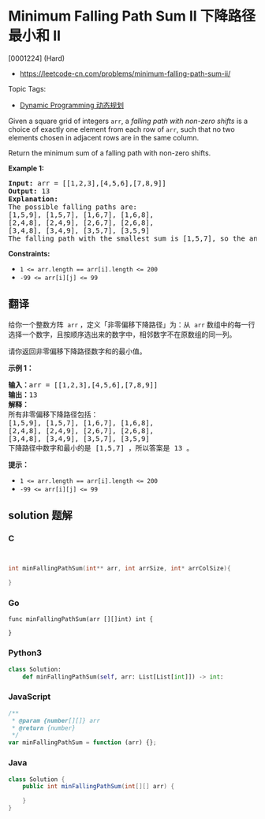 # Minimum Falling Path Sum II 下降路径最小和 II

[0001224] (Hard)

- https://leetcode-cn.com/problems/minimum-falling-path-sum-ii/

Topic Tags:

- [Dynamic Programming 动态规划](https://leetcode-cn.com/tag/dynamic-programming/)

Given a square grid of integers `arr`, a *falling path with non-zero shifts* is a choice of exactly one element from each row of `arr`, such that no two elements chosen in adjacent rows are in the same column.

Return the minimum sum of a falling path with non-zero shifts.

**Example 1:**

<pre><strong>Input:</strong> arr = [[1,2,3],[4,5,6],[7,8,9]]
<strong>Output:</strong> 13
<strong>Explanation: </strong>
The possible falling paths are:
[1,5,9], [1,5,7], [1,6,7], [1,6,8],
[2,4,8], [2,4,9], [2,6,7], [2,6,8],
[3,4,8], [3,4,9], [3,5,7], [3,5,9]
The falling path with the smallest sum is&nbsp;[1,5,7], so the answer is&nbsp;13.
</pre>

**Constraints:**

- `1 <= arr.length == arr[i].length <= 200`
- `-99 <= arr[i][j] <= 99`

## 翻译

给你一个整数方阵  `arr` ，定义「非零偏移下降路径」为：从  `arr` 数组中的每一行选择一个数字，且按顺序选出来的数字中，相邻数字不在原数组的同一列。

请你返回非零偏移下降路径数字和的最小值。

**示例 1：**

<pre><strong>输入：</strong>arr = [[1,2,3],[4,5,6],[7,8,9]]
<strong>输出：</strong>13
<strong>解释：</strong>
所有非零偏移下降路径包括：
[1,5,9], [1,5,7], [1,6,7], [1,6,8],
[2,4,8], [2,4,9], [2,6,7], [2,6,8],
[3,4,8], [3,4,9], [3,5,7], [3,5,9]
下降路径中数字和最小的是&nbsp;[1,5,7] ，所以答案是&nbsp;13 。
</pre>

**提示：**

- `1 <= arr.length == arr[i].length <= 200`
- `-99 <= arr[i][j] <= 99`

## solution 题解

### C

```c


int minFallingPathSum(int** arr, int arrSize, int* arrColSize){

}


```

### Go

```golang
func minFallingPathSum(arr [][]int) int {

}
```

### Python3

```python
class Solution:
    def minFallingPathSum(self, arr: List[List[int]]) -> int:

```

### JavaScript

```javascript
/**
 * @param {number[][]} arr
 * @return {number}
 */
var minFallingPathSum = function (arr) {};
```

### Java

```java
class Solution {
    public int minFallingPathSum(int[][] arr) {

    }
}
```
